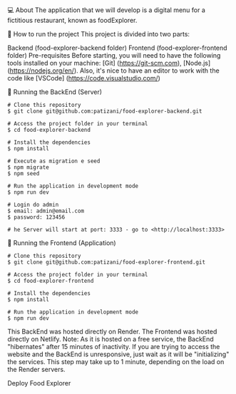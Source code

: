 💻 About
The application that we will develop is a digital menu for a fictitious restaurant, known as foodExplorer.

🚀 How to run the project
This project is divided into two parts:

Backend (food-explorer-backend folder)
Frontend (food-explorer-frontend folder)
Pre-requisites
Before starting, you will need to have the following tools installed on your machine: [Git] (https://git-scm.com), [Node.js] (https://nodejs.org/en/). Also, it's nice to have an editor to work with the code like [VSCode] (https://code.visualstudio.com/)

🎲 Running the BackEnd (Server)
```
# Clone this repository
$ git clone git@github.com:patizani/food-explorer-backend.git

# Access the project folder in your terminal
$ cd food-explorer-backend

# Install the dependencies
$ npm install

# Execute as migration e seed
$ npm migrate
$ npm seed

# Run the application in development mode
$ npm run dev

# Login do admin
$ email: admin@email.com
$ password: 123456

# he Server will start at port: 3333 - go to <http://localhost:3333>
```

🧭 Running the Frontend (Application)
```
# Clone this repository
$ git clone git@github.com:patizani/food-explorer-frontend.git

# Access the project folder in your terminal
$ cd food-explorer-frontend

# Install the dependencies
$ npm install

# Run the application in development mode
$ npm run dev
```

This BackEnd was hosted directly on Render.
The Frontend was hosted directly on Netlify.
Note: As it is hosted on a free service, the BackEnd "hibernates" after 15 minutes of inactivity. If you are trying to access the website and the BackEnd is unresponsive, just wait as it will be "initializing" the services. This step may take up to 1 minute, depending on the load on the Render servers.

Deploy
Food Explorer
